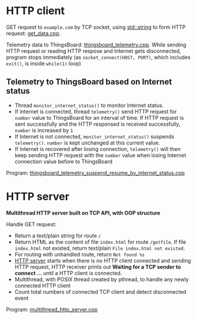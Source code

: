 # HTTP client
GET request to ``example.com`` by TCP socket, using [std::string](../Data%20structure/String/README.md#stdstring) to form HTTP request: [get_data.cpp](get_data.cpp).

Telemetry data to ThingsBoard: [thingsboard_telemetry.cpp](thingsboard_telemetry.cpp). While sending HTTP request or reading HTTP respose and Internet gets disconnected, program stops immediately (as ``socket_connect(HOST, PORT)``, which includes ``exit()``, is inside ``while(1)`` loop)

## Telemetry to ThingsBoard based on Internet status

* Thread ``monitor_internet_status()`` to monitor Internet status.
* If internet is connected, thread ``telemetry()`` send HTTP request for ``number`` value to ThingsBoard for an interval of time. If HTTP request is sent successfully and the HTTP responsed is received successfully, ``number`` is increased by ``1``
* If Internet is not connected, ``monitor_internet_status()`` suspends ``telemetry()``. ``number`` is kept unchanged at this current value.
* If Internet is recovered after losing connection, ``telemetry()`` will then keep sending HTTP request with the ``number`` value when losing Internet connection value before to ThingsBoard

Program: [thingsboard_telemetry_suspend_resume_by_internet_status.cpp](thingsboard_telemetry_suspend_resume_by_internet_status.cpp)
# HTTP server

**Multithread HTTP server built on TCP API, with OOP structure**

Handle GET request:
* Return a text/plain string for route ``/``
* Return HTML as the content of file ``index.html`` for route ``/getfile``. If file ``index.html`` not existed, return text/plain ``File index.html not existed``.
* For routing with unhandled route, return ``Not found %s``
* [HTTP server](multithread_http_server.cpp) starts when there is no HTTP client connected and sending HTTP request, HTTP receiver prints out **Waiting for a TCP sender to connect ...** until a HTTP client is connected.
* Multithread, with POSIX thread created by pthread, to handle any newly connected HTTP client
* Count total numbers of connected TCP client and detect disconnected event

Program: [multithread_http_server.cpp](multithread_http_server.cpp)
